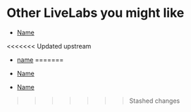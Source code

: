 # Other LiveLabs you might like


- [Name](link)

<<<<<<< Updated upstream
- [name](link)
=======
- [Name](link)

- [Name](link)
>>>>>>> Stashed changes
